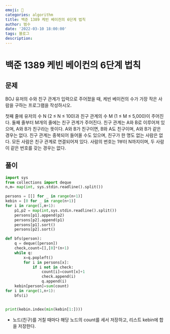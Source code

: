```yaml
---
emoji: 🏃
categories: algorithm
title: 백준 1389 케빈 베이컨의 6단계 법칙
author: 범수
date: '2022-03-10 18:00:00'
tags: 블로그
description:
---
```

<!-- 
튜토리얼, 하우 투 가이드, 설명 ,레퍼런스 
https://documentation.divio.com/tutorials/
-->

# 백준 1389 케빈 베이컨의 6단계 법칙

## 문제

BOJ 유저의 수와 친구 관계가 입력으로 주어졌을 때, 케빈 베이컨의 수가 가장 작은 사람을 구하는 프로그램을 작성하시오.

첫째 줄에 유저의 수 N (2 ≤ N ≤ 100)과 친구 관계의 수 M (1 ≤ M ≤ 5,000)이 주어진다. 
둘째 줄부터 M개의 줄에는 친구 관계가 주어진다. 친구 관계는 A와 B로 이루어져 있으며, A와 B가 친구라는 뜻이다. 
A와 B가 친구이면, B와 A도 친구이며, A와 B가 같은 경우는 없다. 
친구 관계는 중복되어 들어올 수도 있으며, 친구가 한 명도 없는 사람은 없다. 
모든 사람은 친구 관계로 연결되어져 있다. 
사람의 번호는 1부터 N까지이며, 두 사람이 같은 번호를 갖는 경우는 없다.

## 풀이

```python
import sys
from collections import deque
n,m= map(int, sys.stdin.readline().split())

persons = [[] for _ in range(n+1)]
kebin = [0 for _ in range(n+1)]
for i in range(1,m+1):
    p1,p2 = map(int,sys.stdin.readline().split())
    persons[p1].append(p2)
    persons[p2].append(p1)
    persons[p1].sort()
    persons[p2].sort()

def bfs(person):
    q = deque([person])
    check,count=[],[0]*(n+1)
    while q:
        x=q.popleft()
        for i in persons[x]:
            if i not in check:
                count[i]=count[x]+1
                check.append(i)
                q.append(i)
    kebin[person]=sum(count)
for i in range(1,n+1):
    bfs(i)


print(kebin.index(min(kebin[1:])))
```

* 노드(친구)를 거칠 때마다 해당 노드의 count를 세서 저장하고, 리스트 kebin에 합을 저장한다.